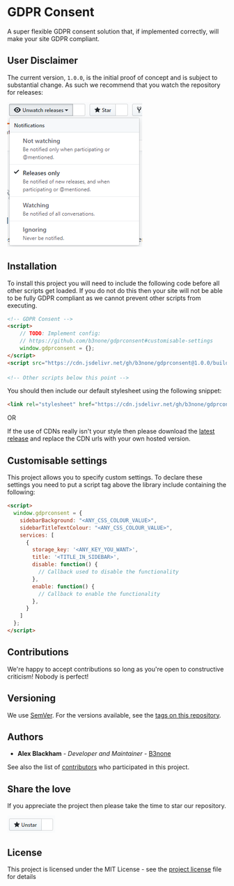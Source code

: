 # GDPR Consent
A super flexible GDPR consent solution that, if implemented correctly, will make your site GDPR compliant.

## User Disclaimer
The current version, `1.0.0`, is the initial proof of concept and is subject to substantial change. As such we recommend that you watch the repository for releases:

![Watch for releases](.github/README_ASSETS/watch_releases.png)

## Installation
To install this project you will need to include the following code before all other scripts get loaded. If you do not do this then your site will not be able to be fully GDPR compliant as we cannot prevent other scripts from executing.
```html
<!-- GDPR Consent -->
<script>
    // TODO: Implement config:
    // https://github.com/b3none/gdprconsent#customisable-settings
    window.gdprconsent = {};
</script>
<script src="https://cdn.jsdelivr.net/gh/b3none/gdprconsent@1.0.0/build/scripts/gdprconsent.min.js"></script>

<!-- Other scripts below this point -->
```

You should then include our default stylesheet using the following snippet:
```html
<link rel="stylesheet" href="https://cdn.jsdelivr.net/gh/b3none/gdprconsent@1.0.0/build/styles/gdprconsent.min.css" />
```

OR

If the use of CDNs really isn't your style then please download the [latest release](https://github.com/b3none/gdprconsent/releases/latest) and replace the CDN urls with your own hosted version.

## Customisable settings
This project allows you to specify custom settings.
To declare these settings you need to put a script tag above the library include containing the following:
```html
<script>
  window.gdprconsent = {
    sidebarBackground: "<ANY_CSS_COLOUR_VALUE>",
    sidebarTitleTextColour: "<ANY_CSS_COLOUR_VALUE>",
    services: [
      {
        storage_key: '<ANY_KEY_YOU_WANT>',
        title: '<TITLE_IN_SIDEBAR>',
        disable: function() {
          // Callback used to disable the functionality
        },
        enable: function() {
          // Callback to enable the functionality
        },
      }
    ]
  };
</script>
```

## Contributions

We're happy to accept contributions so long as you're open to constructive criticism! Nobody is perfect!

## Versioning

We use [SemVer](http://semver.org/). For the versions available, see the [tags on this repository](https://github.com/b3none/gdprconsent/tags). 

## Authors

* **Alex Blackham** - *Developer and Maintainer* - [B3none](https://github.com/b3none)

See also the list of [contributors](https://github.com/b3none/gdprconsent/contributors) who participated in this project.

## Share the love

If you appreciate the project then please take the time to star our repository.

![Star us](.github/README_ASSETS/star_us.png)

## License

This project is licensed under the MIT License - see the [project license](license.md) file for details
